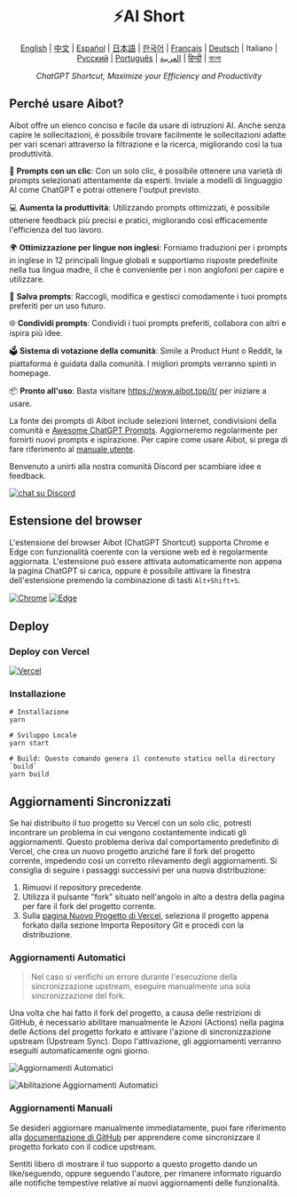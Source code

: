 <h1 align="center">
⚡️AI Short
</h1>
<p align="center">
    <a href="/README-en.md">English</a> | <a href="/README.md">中文</a> |
<a href="./README-es.md">Español</a> |
<a href="./README-ja.md">日本語</a> |
<a href="./README-ko.md">한국어</a> |
<a href="./README-fr.md">Français</a> |
<a href="./README-de.md">Deutsch</a> |
Italiano |
<a href="./README-ru.md">Русский</a> |
<a href="./README-pt.md">Português</a> |
<a href="./README-ar.md">العربية</a> |
<a href="./README-hi.md">हिन्दी</a> |
<a href="./README-bn.md">বাংলা</a>
</p>
<p align="center">
    <em>ChatGPT Shortcut, Maximize your Efficiency and Productivity</em>
</p>

## Perché usare Aibot?

Aibot offre un elenco conciso e facile da usare di istruzioni AI. Anche senza capire le sollecitazioni, è possibile trovare facilmente le sollecitazioni adatte per vari scenari attraverso la filtrazione e la ricerca, migliorando così la tua produttività.

🚀 **Prompts con un clic**: Con un solo clic, è possibile ottenere una varietà di prompts selezionati attentamente da esperti. Inviale a modelli di linguaggio AI come ChatGPT e potrai ottenere l'output previsto.

💻 **Aumenta la produttività**: Utilizzando prompts ottimizzati, è possibile ottenere feedback più precisi e pratici, migliorando così efficacemente l'efficienza del tuo lavoro.

🌍 **Ottimizzazione per lingue non inglesi**: Forniamo traduzioni per i prompts in inglese in 12 principali lingue globali e supportiamo risposte predefinite nella tua lingua madre, il che è conveniente per i non anglofoni per capire e utilizzare.

💾 **Salva prompts**: Raccogli, modifica e gestisci comodamente i tuoi prompts preferiti per un uso futuro.

🌐 **Condividi prompts**: Condividi i tuoi prompts preferiti, collabora con altri e ispira più idee.

🗳️ **Sistema di votazione della comunità**: Simile a Product Hunt o Reddit, la piattaforma è guidata dalla comunità. I migliori prompts verranno spinti in homepage.

📦 **Pronto all'uso**: Basta visitare <https://www.aibot.top/it/> per iniziare a usare.

La fonte dei prompts di Aibot include selezioni Internet, condivisioni della comunità e [Awesome ChatGPT Prompts](https://github.com/f/awesome-chatgpt-prompts). Aggiorneremo regolarmente per fornirti nuovi prompts e ispirazione. Per capire come usare Aibot, si prega di fare riferimento al [manuale utente](https://www.aibot.top/it/docs/guides/getting-started).

Benvenuto a unirti alla nostra comunità Discord per scambiare idee e feedback.

<a href="https://discord.gg/PZTQfJ4GjX">
   <img src="https://img.shields.io/discord/1048780149899939881?color=%2385c8c8&label=Discord&logo=discord&style=for-the-badge" alt="chat su Discord" />
</a>

## Estensione del browser

L'estensione del browser Aibot (ChatGPT Shortcut) supporta Chrome e Edge con funzionalità coerente con la versione web ed è regolarmente aggiornata. L'estensione può essere attivata automaticamente non appena la pagina ChatGPT si carica, oppure è possibile attivare la finestra dell'estensione premendo la combinazione di tasti `Alt+Shift+S`.

<a href="https://chrome.google.com/webstore/detail/chatgpt-shortcut/blcgeoojgdpodnmnhfpohphdhfncblnj">
  <img src="https://img.newzone.top/2023-06-05-12-28-49.png?imageMogr2/format/webp"  alt="Chrome" valign="middle" /></a>

<a href="https://microsoftedge.microsoft.com/addons/detail/chatgpt-shortcut/hnggpalhfjmdhhmgfjpmhlfilnbmjoin">
  <img src="https://img.newzone.top/2023-06-05-12-26-20.png?imageMogr2/format/webp" alt="Edge" valign="middle" /></a>

## Deploy

### Deploy con Vercel

[![Vercel](https://vercel.com/button)](https://vercel.com/new/clone?repository-url=https%3A%2F%2Fgithub.com%2Frockbenben%2FChatGPT-Shortcut%2Ftree%2Fgh-pages)

### Installazione

```shell
# Installazione
yarn

# Sviluppo Locale
yarn start

# Build: Questo comando genera il contenuto statico nella directory `build`
yarn build
```

## Aggiornamenti Sincronizzati

Se hai distribuito il tuo progetto su Vercel con un solo clic, potresti incontrare un problema in cui vengono costantemente indicati gli aggiornamenti. Questo problema deriva dal comportamento predefinito di Vercel, che crea un nuovo progetto anziché fare il fork del progetto corrente, impedendo così un corretto rilevamento degli aggiornamenti. Si consiglia di seguire i passaggi successivi per una nuova distribuzione:

1. Rimuovi il repository precedente.
2. Utilizza il pulsante "fork" situato nell'angolo in alto a destra della pagina per fare il fork del progetto corrente.
3. Sulla [pagina Nuovo Progetto di Vercel](https://vercel.com/new), seleziona il progetto appena forkato dalla sezione Importa Repository Git e procedi con la distribuzione.

### Aggiornamenti Automatici

> Nel caso si verifichi un errore durante l'esecuzione della sincronizzazione upstream, eseguire manualmente una sola sincronizzazione del fork.

Una volta che hai fatto il fork del progetto, a causa delle restrizioni di GitHub, è necessario abilitare manualmente le Azioni (Actions) nella pagina delle Actions del progetto forkato e attivare l'azione di sincronizzazione upstream (Upstream Sync). Dopo l'attivazione, gli aggiornamenti verranno eseguiti automaticamente ogni giorno.

![Aggiornamenti Automatici](https://img.newzone.top/2023-05-19-11-57-59.png?imageMogr2/format/webp)

![Abilitazione Aggiornamenti Automatici](https://img.newzone.top/2023-05-19-11-59-26.png?imageMogr2/format/webp)

### Aggiornamenti Manuali

Se desideri aggiornare manualmente immediatamente, puoi fare riferimento alla [documentazione di GitHub](https://docs.github.com/en/pull-requests/collaborating-with-pull-requests/working-with-forks/syncing-a-fork) per apprendere come sincronizzare il progetto forkato con il codice upstream.

Sentiti libero di mostrare il tuo supporto a questo progetto dando un like/seguendo, oppure seguendo l'autore, per rimanere informato riguardo alle notifiche tempestive relative ai nuovi aggiornamenti delle funzionalità.
